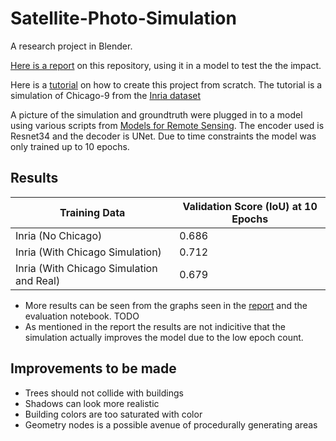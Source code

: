 # Satellite-Photo-Simulation
A research project in Blender.

[Here is a report]([url](https://docs.google.com/document/d/1F1ux6iJLPZb3-dmgNmj_rlfazX_pNTuOhnVxNCUzOFY/edit?usp=sharing)) on this repository, using it in a model to test the the impact.

Here is a [tutorial](https://docs.google.com/document/d/1d491qWyg2AbIjXmX4eZGi1FXa6G3qNfWa6E2ae9TwUs/edit?usp=sharing) on how to create this project from scratch. The tutorial is a simulation of Chicago-9 from the [Inria dataset](https://project.inria.fr/aerialimagelabeling/)

A picture of the simulation and groundtruth were plugged in to a model using various scripts from [Models for Remote Sensing](https://github.com/bohaohuang/mrs). The encoder used is Resnet34 and the decoder is UNet. Due to time constraints the model was only trained up to 10 epochs.

## Results
| Training Data      | Validation Score (IoU) at 10 Epochs |
| ----------- | ----------- |
| Inria (No Chicago)     | 0.686     |
| Inria (With Chicago Simulation)   |     0.712    |
| Inria (With Chicago Simulation and Real)   | 0.679  |
- More results can be seen from the graphs seen in the [report]([url](https://docs.google.com/document/d/1F1ux6iJLPZb3-dmgNmj_rlfazX_pNTuOhnVxNCUzOFY/edit?usp=sharing)) and the evaluation notebook. TODO
- As mentioned in the report the results are not indicitive that the simulation actually improves the model due to the low epoch count.

## Improvements to be made
- Trees should not collide with buildings
- Shadows can look more realistic
- Building colors are too saturated with color
- Geometry nodes is a possible avenue of procedurally generating areas
